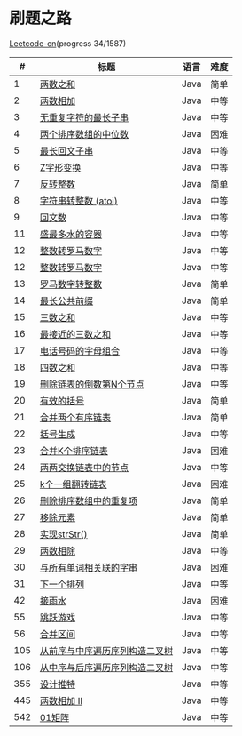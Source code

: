 刷题之路
========
[Leetcode-cn](https://leetcode-cn.com/problemset/algorithms/)(progress 34/1587)


| # | 标题  | 语言     | 难度       |
|---|-------|----------|------------|
|1  | [两数之和](https://leetcode-cn.com/problems/two-sum/description/) | Java | 简单 |
|2  | [两数相加](https://leetcode-cn.com/problems/add-two-numbers/description/) | Java | 中等 |
|3  | [无重复字符的最长子串](https://leetcode-cn.com/problems/longest-substring-without-repeating-characters/description/) | Java | 中等 |
|4  | [两个排序数组的中位数](https://leetcode-cn.com/problems/median-of-two-sorted-arrays/description/) | Java | 困难 |
|5  | [最长回文子串](https://leetcode-cn.com/problems/longest-palindromic-substring/description/) | Java | 中等 |
|6  | [Z字形变换](https://leetcode-cn.com/problems/zigzag-conversion/description/) | Java | 中等 |
|7  | [反转整数](https://leetcode-cn.com/problems/reverse-integer/description/) | Java | 简单 |
|8  | [字符串转整数 (atoi)](https://leetcode-cn.com/problems/string-to-integer-atoi/description/) | Java | 中等 |
|9  | [回文数](https://leetcode-cn.com/problems/palindrome-number/description/) | Java | 中等 |
|11 | [盛最多水的容器](https://leetcode-cn.com/problems/container-with-most-water/description/) | Java | 中等 |
|12 | [整数转罗马数字](https://leetcode-cn.com/problems/integer-to-roman/description/) | Java | 中等 |
|12 | [整数转罗马数字](https://leetcode-cn.com/problems/integer-to-roman/description/) | Java | 中等 |
|13 | [罗马数字转整数](https://leetcode-cn.com/problems/roman-to-integer/description/) | Java | 简单 |
|14 | [最长公共前缀](https://leetcode-cn.com/problems/longest-common-prefix/description/) | Java | 简单 |
|15 | [三数之和](https://leetcode-cn.com/problems/3sum/description/) | Java | 中等 |
|16 | [最接近的三数之和](https://leetcode-cn.com/problems/3sum-closest/description/) | Java | 中等 |
|17 | [电话号码的字母组合](https://leetcode-cn.com/problems/letter-combinations-of-a-phone-number/description/) | Java | 中等 |
|18 | [四数之和](https://leetcode-cn.com/problems/4sum/description/) | Java | 中等 |
|19 | [删除链表的倒数第N个节点](https://leetcode-cn.com/problems/remove-nth-node-from-end-of-list/description/) | Java | 中等 |
|20 | [有效的括号](https://leetcode-cn.com/problems/valid-parentheses/description/) | Java | 简单 |
|21 | [合并两个有序链表](https://leetcode-cn.com/problems/merge-two-sorted-lists/description/) | Java | 简单 |
|22 | [括号生成](https://leetcode-cn.com/problems/generate-parentheses/description/) | Java | 中等 |
|23 | [合并K个排序链表](https://leetcode-cn.com/problems/merge-k-sorted-lists/description/) | Java | 困难 |
|24 | [两两交换链表中的节点](https://leetcode-cn.com/problems/swap-nodes-in-pairs/description/) | Java | 中等 |
|25 | [k个一组翻转链表](https://leetcode-cn.com/problems/reverse-nodes-in-k-group/description/) | Java | 困难 |
|26 | [删除排序数组中的重复项](https://leetcode-cn.com/problems/remove-duplicates-from-sorted-array/description/) | Java | 简单 |
|27 | [移除元素](https://leetcode-cn.com/problems/remove-element/description/) | Java | 简单 |
|28 | [实现strStr()](https://leetcode-cn.com/problems/implement-strstr/description/) | Java | 简单 |
|29 | [两数相除](https://leetcode-cn.com/problems/divide-two-integers/description/) | Java | 中等 |
|30 | [与所有单词相关联的字串](https://leetcode-cn.com/problems/substring-with-concatenation-of-all-words/description/) | Java | 困难 |
|31 | [下一个排列](https://leetcode-cn.com/problems/next-permutation/description/) | Java | 中等 |
|42 | [接雨水](https://leetcode-cn.com/problems/trapping-rain-water/) | Java | 困难 |
|55 | [跳跃游戏](https://leetcode-cn.com/problems/jump-game/) | Java | 中等 |
|56 | [合并区间](https://leetcode-cn.com/problems/merge-intervals/) | Java | 中等 |
|105| [从前序与中序遍历序列构造二叉树](https://leetcode-cn.com/problems/construct-binary-tree-from-preorder-and-inorder-traversal/description/) | Java | 中等 |
|106| [从中序与后序遍历序列构造二叉树](https://leetcode-cn.com/problems/construct-binary-tree-from-inorder-and-postorder-traversal/description/) | Java | 中等 |
|355| [设计推特](https://leetcode-cn.com/problems/design-twitter/) | Java | 中等 |
|445| [两数相加 II](https://leetcode-cn.com/problems/add-two-numbers-ii/) | Java | 中等 |
|542| [01矩阵](https://leetcode-cn.com/problems/01-matrix/) | Java | 中等 |

